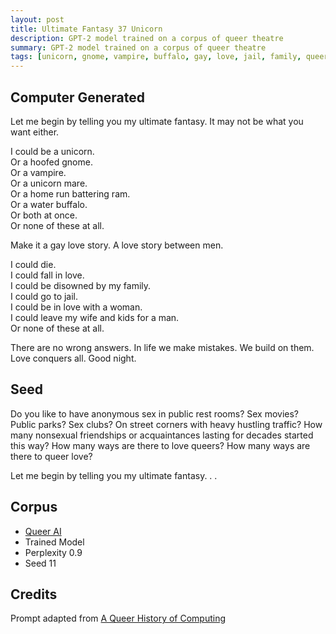 ```yaml
---
layout: post
title: Ultimate Fantasy 37 Unicorn
description: GPT-2 model trained on a corpus of queer theatre
summary: GPT-2 model trained on a corpus of queer theatre
tags: [unicorn, gnome, vampire, buffalo, gay, love, jail, family, queer, GPT-2, RunwayML]
---
```


## Computer Generated

Let me begin by telling you my ultimate fantasy. It may not be what you want either.

I could be a unicorn.<br/>
Or a hoofed gnome.<br/>
Or a vampire.<br/>
Or a unicorn mare.<br/>
Or a home run battering ram.<br/>
Or a water buffalo.<br/>
Or both at once.<br/>
Or none of these at all.

Make it a gay love story. A love story between men.

I could die.<br/>
I could fall in love.<br/>
I could be disowned by my family.<br/>
I could go to jail.<br/>
I could be in love with a woman.<br/>
I could leave my wife and kids for a man.<br/>
Or none of these at all.

There are no wrong answers. In life we make mistakes. We build on them. Love conquers all. Good night.


## Seed

Do you like to have anonymous sex in public rest rooms? Sex movies? Public parks? Sex clubs? On street corners with heavy hustling traffic? How many nonsexual friendships or acquaintances lasting for decades started this way? How many ways are there to love queers? How many ways are there to queer love?

Let me begin by telling you my ultimate fantasy. . .

## Corpus

- [Queer AI](/queerai)
- Trained Model
- Perplexity 0.9
- Seed 11

## Credits

Prompt adapted from [A Queer History of Computing](https://rhizome.org/editorial/2013/feb/19/queer-computing-1/)
